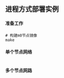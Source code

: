 ## 进程方式部署实例

#### 准备工作
```shell script
# 构建m0节点镜像
make
```

#### 单个节点网络
```shell script

```

#### 多个节点网路
```shell script

```